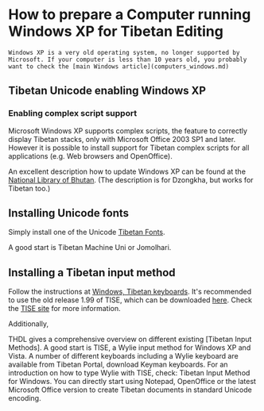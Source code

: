 # How to prepare a Computer running Windows XP for Tibetan Editing

```{warning}
Windows XP is a very old operating system, no longer supported by Microsoft. If your computer is less than 10 years old, you probably want to check the [main Windows article](computers_windows.md)
```

## Tibetan Unicode enabling Windows XP

### Enabling complex script support

Microsoft Windows XP supports complex scripts, the feature to correctly display Tibetan stacks, only with Microsoft Office 2003 SP1 and later. However it is possible to install support for Tibetan complex scripts for all applications (e.g. Web browsers and OpenOffice).

An excellent description how to update Windows XP can be found at the [National Library of Bhutan](https://web.archive.org/web/20200123024135/http://library.gov.bt/IT/uniscribe.html). (The description is for Dzongkha, but works for Tibetan too.)

## Installing Unicode fonts

Simply install one of the Unicode [Tibetan Fonts](tibetan_fonts.md).

A good start is Tibetan Machine Uni or Jomolhari.

## Installing a Tibetan input method

Follow the instructions at [Windows, Tibetan keyboards](keyboard_tise). It's recommended to use the old release 1.99 of TISE, which can be downloaded [here](https://tise.mokhin.org/tise.zip). Check the [TISE site](https://tise.mokhin.org/) for more information.

Additionally,

THDL gives a comprehensive overview on different existing [Tibetan Input Methods].
A good start is TISE, a Wylie input method for Windows XP and Vista.
A number of different keyboards including a Wylie keyboard are available from Tibetan Portal, download Keyman keyboards.
For an introduction on how to type Wylie with TISE, check: Tibetan Input Method for Windows.
You can directly start using Notepad, OpenOffice or the latest Microsoft Office version to create Tibetan documents in standard Unicode encoding.

